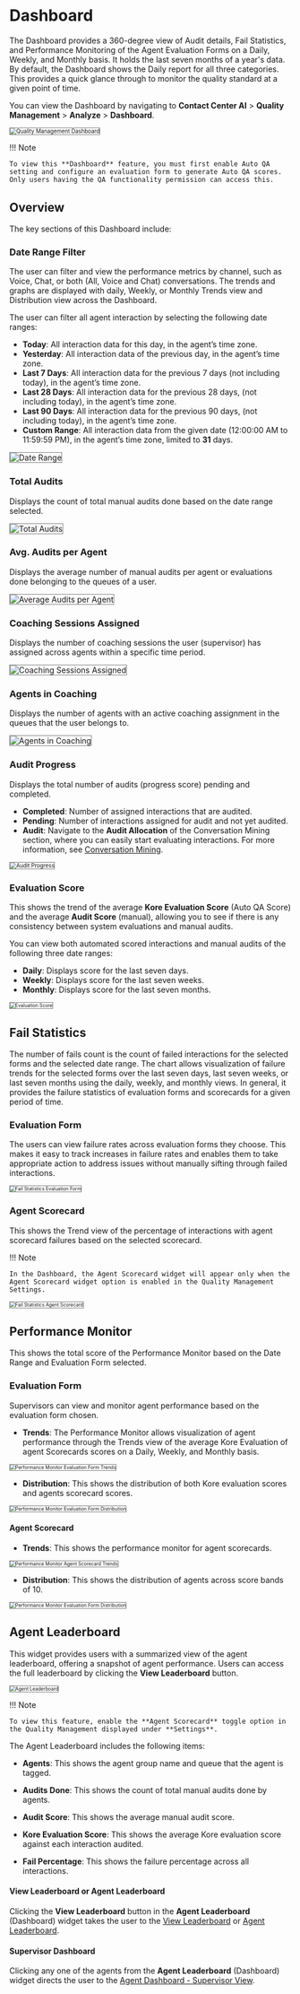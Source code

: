 # Dashboard

The Dashboard provides a 360-degree view of Audit details, Fail Statistics, and Performance Monitoring of the Agent Evaluation Forms on a Daily, Weekly, and Monthly basis. It holds the last seven months of a year's data. By default, the Dashboard shows the Daily report for all three categories. This provides a quick glance through to monitor the quality standard at a given point of time.

You can view the Dashboard by navigating to **Contact Center AI** > **Quality Management** > **Analyze** > **Dashboard**.  

<img src="../dashboard/images/qm-dashboard.png" alt="Quality Management Dashboard" title="Quality Management Dashboard" style="border: 1px solid gray; zoom:70%;">

!!! Note

    To view this **Dashboard** feature, you must first enable Auto QA setting and configure an evaluation form to generate Auto QA scores. Only users having the QA functionality permission can access this.

## Overview
The key sections of this Dashboard include:

### Date Range Filter
The user can filter and view the performance metrics by channel, such as Voice, Chat, or both (All, Voice and Chat) conversations. The trends and graphs are displayed with daily, Weekly, or Monthly Trends view and Distribution view across the Dashboard.

The user can filter all agent interaction by selecting the following date ranges:

* **Today**: All interaction data for this day, in the agent’s time zone.
* **Yesterday**: All interaction data of the previous day, in the agent’s time zone.
* **Last 7 Days**: All interaction data for the previous 7 days (not including today), in the agent’s time zone.
* **Last 28 Days**: All interaction data for the previous 28 days, (not including today), in the agent’s time zone.
* **Last 90 Days**: All interaction data for the previous 90 days, (not including today), in the agent’s time zone.
* **Custom Range**: All interaction data from the given date (12:00:00 AM to 11:59:59 PM), in the agent’s time zone, limited to **31** days.

<img src="../dashboard/images/date-range-filter.png" alt="Date Range" title="Date Range" style="border: 1px solid gray; zoom:100%;">

### Total Audits
Displays the count of total manual audits done based on the date range selected.  

<img src="../dashboard/images/total-audits.png" alt="Total Audits" title="Total Audits" style="border: 1px solid gray; zoom:100%;">

### Avg. Audits per Agent
Displays the average number of manual audits per agent or evaluations done belonging to the queues of a user.

<img src="../dashboard/images/avg-audits-per-agent.png" alt="Average Audits per Agent" title="Average Audits per Agent" style="border: 1px solid gray; zoom:100%;">

### Coaching Sessions Assigned
Displays the number of coaching sessions the user (supervisor) has assigned across agents within a specific time period.

<img src="../dashboard/images/coaching-sesssions-assigned.png" alt="Coaching Sessions Assigned" title="Coaching Sessions Assigned" style="border: 1px solid gray; zoom:100%;">

### Agents in Coaching
Displays the number of agents with an active coaching assignment in the queues that the user belongs to.  

<img src="../dashboard/images/agents-in-coaching.png" alt="Agents in Coaching" title="Agents in Coaching" style="border: 1px solid gray; zoom:100%;">

### Audit Progress
Displays the total number of audits (progress score) pending and completed.

* **Completed**: Number of assigned interactions that are audited.
* **Pending**: Number of interactions assigned for audit and not yet audited.
* **Audit**: Navigate to the **Audit Allocation** of the Conversation Mining section, where you can easily start evaluating interactions. For more information, see [Conversation Mining](../analyze/conversation-mining.md).

<img src="../dashboard/images/audit-progress.png" alt="Audit Progress" title="Audit Progress" style="border: 1px solid gray; zoom:70%;">

### Evaluation Score 
This shows the trend of the average **Kore Evaluation Score** (Auto QA Score) and the average **Audit Score** (manual), allowing you to see if there is any consistency between system evaluations and manual audits. 

You can view both automated scored interactions and manual audits of the following three date ranges:  

* **Daily**: Displays score for the last seven days.
* **Weekly**: Displays score for the last seven weeks.
* **Monthly**: Displays score for the last seven months.
  
<img src="../dashboard/images/evaluation-score.png" alt="Evaluation Score" title="Evaluation Score" style="border: 1px solid gray; zoom:60%;">

## Fail Statistics
The number of fails count is the count of failed interactions for the selected forms and the selected date range. The chart allows visualization of failure trends for the selected forms over the last seven days, last seven weeks, or last seven months using the daily, weekly, and monthly views. In general, it provides the failure statistics of evaluation forms and scorecards for a given period of time.

### Evaluation Form
The users can view failure rates across evaluation forms they choose. This makes it easy to track increases in failure rates and enables them to take appropriate action to address issues without manually sifting through failed interactions.

<img src="../dashboard/images/fail-stat-evaluation-form.png" alt="Fail Statistics Evaluation Form" title="Fail Statistics Evaluation Form" style="border: 1px solid gray; zoom:60%;">

### Agent Scorecard
This shows the Trend view of the percentage of interactions with agent scorecard failures based on the selected scorecard. 

!!! Note

    In the Dashboard, the Agent Scorecard widget will appear only when the Agent Scorecard widget option is enabled in the Quality Management Settings.

<img src="../dashboard/images/fail-stat-agent-scorecard.png" alt="Fail Statistics Agent Scorecard" title="Fail Statistics Agent Scorecard" style="border: 1px solid gray; zoom:60%;">

## Performance Monitor

This shows the total score of the Performance Monitor based on the Date Range and Evaluation Form selected. 

### Evaluation Form
Supervisors can view and monitor agent performance based on the evaluation form chosen.

* **Trends**: The Performance Monitor allows visualization of agent performance through the Trends view of the average Kore Evaluation of agent Scorecards scores on a Daily, Weekly, and Monthly basis.  

<img src="../dashboard/images/performance-monitor-evaluation-form-trends.png" alt="Performance Monitor Evaluation Form Trends" title="Performance Monitor Evaluation Form Trends" style="border: 1px solid gray; zoom:60%;">

* **Distribution**: This shows the distribution of both Kore evaluation scores and agents scorecard scores.

<img src="../dashboard/images/performance-monitor-evaluation-form-distribution.png" alt="Performance Monitor Evaluation Form Distribution" title="Performance Monitor Evaluation Form Distribution" style="border: 1px solid gray; zoom:60%;">

#### Agent Scorecard

* **Trends**: This shows the performance monitor for agent scorecards.

<img src="../dashboard/images/performance-monitor-agent-scorecard-trends.png" alt="Performance Monitor Agent Scorecard Trends" title="Performance Monitor Agent Scorecard Trends" style="border: 1px solid gray; zoom:60%;">

* **Distribution**: This shows the distribution of agents across score bands of 10. 

<img src="../dashboard/images/performance-monitor-agent-scorecard-distribution.png" alt="Performance Monitor Evaluation Form Distribution" title="Performance Monitor Agent Scorecard Distribution" style="border: 1px solid gray; zoom:60%;">

## Agent Leaderboard

This widget provides users with a summarized view of the agent leaderboard, offering a snapshot of agent performance. Users can access the full leaderboard by clicking the **View Leaderboard** button.

<img src="../dashboard/images/agent-leaderboard.png" alt="Agent Leaderboard" title="Agent Leaderboard" style="border: 1px solid gray; zoom:60%;">

!!! Note

    To view this feature, enable the **Agent Scorecard** toggle option in the Quality Management displayed under **Settings**.

The Agent Leaderboard includes the following items:

* **Agents**: This shows the agent group name and queue that the agent is tagged.

* **Audits Done**: This shows the count of total manual audits done by agents.

* **Audit Score**: This shows the average manual audit score.

* **Kore Evaluation Score**: This shows the average Kore evaluation score against each interaction audited.

* **Fail Percentage**: This shows the failure percentage across all interactions.

#### View Leaderboard or Agent Leaderboard

Clicking the **View Leaderboard** button in the **Agent Leaderboard** (Dashboard) widget takes the user to the [View Leaderboard](../analyze/agent-leaderboard.md) or [Agent Leaderboard](../analyze/agent-leaderboard.md).

#### Supervisor Dashboard

Clicking any one of the agents from the **Agent Leaderboard** (Dashboard) widget directs the user to the [Agent Dashboard - Supervisor View](./agent-dashboard-supervisor-view.md).  

